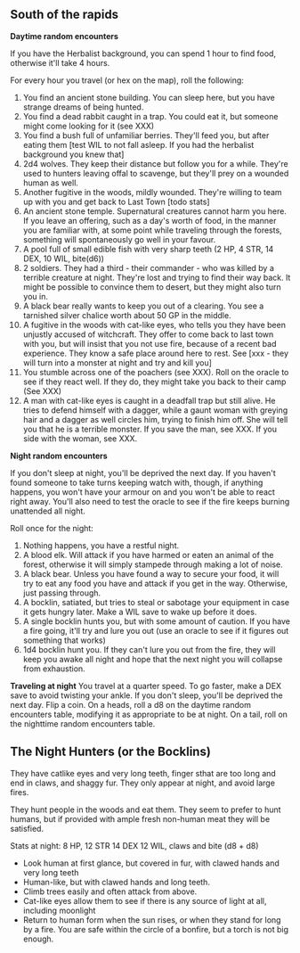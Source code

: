 



## South of the rapids 

**Daytime random encounters**

If you have the Herbalist background, you can spend 1 hour to find food, otherwise it'll take 4 hours.

For every hour you travel (or hex on the map), roll the following:

1. You find an ancient stone building. You can sleep here, but you have strange dreams of being hunted.
2. You find a dead rabbit caught in a trap. You could eat it, but someone might come looking for it (see XXX)
3. You find a bush full of unfamiliar berries. They'll feed you, but after eating them [test WIL to not fall asleep. If you had the herbalist background you knew that]
4. 2d4 wolves. They keep their distance but follow you for a while. They're used to hunters leaving offal to scavenge, but they'll prey on a wounded human as well.
5. Another fugitive in the woods, mildly wounded. They're willing to team up with you and get back to Last Town [todo stats]
6. An ancient stone temple. Supernatural creatures cannot harm you here. If you leave an offering, such as a day's worth of food, in the manner you are familiar with, at some point while traveling through the forests, something will spontaneously go well in your favour. 
7. A pool full of small edible fish with very sharp teeth (2 HP, 4 STR, 14 DEX, 10 WIL, bite(d6))
8. 2 soldiers. They had a third - their commander - who was killed by a terrible creature at night. They're lost and trying to find their way back. It might be possible to convince them to desert, but they might also turn you in.
9. A black bear really wants to keep you out of a clearing. You see a tarnished silver chalice worth about 50 GP in the middle.
10. A fugitive in the woods with cat-like eyes, who tells you they have been unjustly accused of witchcraft. They offer to come back to last town with you, but will insist that you not use fire, because of a recent bad experience. They know a safe place around here to rest. See [xxx - they will turn into a monster at night and try and kill you]
11. You stumble across one of the poachers (see XXX). Roll on the oracle to see if they react well. If they do, they might take you back to their camp (See XXX)
12. A man with cat-like eyes is caught in a deadfall trap but still alive. He tries to defend himself with a dagger, while a gaunt woman with greying hair and a dagger as well circles him, trying to finish him off. She will tell you that he is a terrible monster. If you save the man, see XXX. If you side with the woman, see XXX.


**Night random encounters**

If you don't sleep at night, you'll be deprived the next day. If you haven't found someone to take turns keeping watch with, though, if anything happens, you won't have your armour on and you won't be able to react right away. You'll also need to test the oracle to see if the fire keeps burning unattended all night.

Roll once for the night:

1. Nothing happens, you have a restful night. 
2. A blood elk. Will attack if you have harmed or eaten an animal of the forest, otherwise it will simply stampede through making a lot of noise.
3. A black bear. Unless you have found a way to secure your food, it will try to eat any food you have and attack if you get in the way. Otherwise, just passing through.
4. A bocklin, satiated, but tries to steal or sabotage your equipment in case it gets hungry later. Make a WIL save to wake up before it does.
5. A single bocklin hunts you, but with some amount of caution. If you have a fire going, it'll try and lure you out (use an oracle to see if it figures out something that works)
6. 1d4 bocklin hunt you. If they can't lure you out from the fire, they will keep you awake all night and hope that the next night you will collapse from exhaustion.


**Traveling at night**
You travel at a quarter speed. To go faster, make a DEX save to avoid twisting your ankle. If you don't sleep, you'll be deprived the next day. 
Flip a coin. On a heads, roll a d8 on the daytime random encounters table, modifying it as appropriate to be at night. On a tail, roll on the nighttime random encounters table.



## The Night Hunters (or the Bocklins)

They have catlike eyes and very long teeth, finger sthat are too long and end in claws, and shaggy fur. They only appear at night, and avoid large fires.

They hunt people in the woods and eat them. They seem to prefer to hunt humans, but if provided with ample fresh non-human meat they will be satisfied.

Stats at night:
8 HP, 12 STR 14 DEX 12 WIL, claws and bite (d8 + d8)
- Look human at first glance, but covered in fur, with clawed hands and very long teeth
- Human-like, but with clawed hands and long teeth.
- Climb trees easily and often attack from above.
- Cat-like eyes allow them to see if there is any source of light at all, including moonlight
- Return to human form when the sun rises, or when they stand for long by a fire. You are safe within the circle of a bonfire, but a torch is not big enough.

